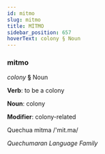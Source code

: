 ```yaml
---
id: mitmo
slug: mitmo
title: MİTMO
sidebar_position: 657
hoverText: colony § Noun
---
```


### mitmo

*colony* **§** Noun

**Verb**: to be a colony

**Noun**: colony

**Modifier**: colony-related

Quechua mitma /'mit.ma/

*Quechumaran Language Family*